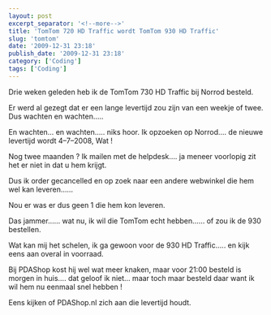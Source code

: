 ```yaml
---
layout: post
excerpt_separator: '<!--more-->'
title: 'TomTom 720 HD Traffic wordt TomTom 930 HD Traffic'
slug: 'tomtom'
date: '2009-12-31 23:18'
publish_date: '2009-12-31 23:18'
category: ['Coding']
tags: ['Coding']
---
```

Drie weken geleden heb ik de TomTom 730 HD Traffic bij Norrod besteld.  
  
Er werd al gezegt dat er een lange levertijd zou zijn van een weekje of twee.
Dus wachten en wachten…..  
  
En wachten… en wachten….. niks hoor. Ik opzoeken op Norrod…. de nieuwe
levertijd wordt 4–7–2008, Wat !  
  
Nog twee maanden ? Ik mailen met de helpdesk…. ja meneer voorlopig zit het er
niet in dat u hem krijgt.  
  
Dus ik order gecancelled en op zoek naar een andere webwinkel die hem wel kan
leveren……  
  
  
Nou er was er dus geen 1 die hem kon leveren.  
  
Das jammer…… wat nu, ik wil die TomTom echt hebben…… of zou ik de 930
bestellen.  
  
Wat kan mij het schelen, ik ga gewoon voor de 930 HD Traffic….. en kijk eens
aan overal in voorraad.  
  
Bij PDAShop kost hij wel wat meer knaken, maar voor 21:00 besteld is morgen in
huis…. dat geloof ik niet… maar toch maar besteld daar want ik wil hem nu
eenmaal snel hebben !  
  
Eens kijken of PDAShop.nl zich aan die levertijd houdt.

